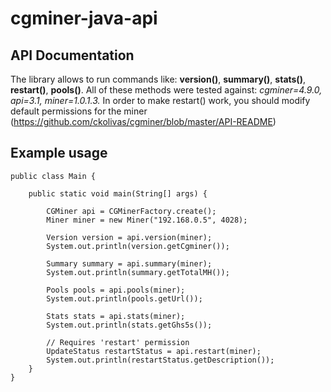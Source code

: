 
# cgminer-java-api

## API Documentation

The library allows to run commands like: **version()**, **summary()**, **stats()**, **restart()**, **pools()**.
All of these methods were tested against: *cgminer=4.9.0, api=3.1, miner=1.0.1.3.*
In order to make restart() work, you should modify default permissions for the miner (https://github.com/ckolivas/cgminer/blob/master/API-README)



## Example usage

    public class Main {

		public static void main(String[] args) {
		
			CGMiner api = CGMinerFactory.create();
			Miner miner = new Miner("192.168.0.5", 4028);
			
			Version version = api.version(miner);
			System.out.println(version.getCgminer());
			
			Summary summary = api.summary(miner);
			System.out.println(summary.getTotalMH());
			
			Pools pools = api.pools(miner);
			System.out.println(pools.getUrl());
			
			Stats stats = api.stats(miner);
			System.out.println(stats.getGhs5s());
			
			// Requires 'restart' permission
			UpdateStatus restartStatus = api.restart(miner);
			System.out.println(restartStatus.getDescription());
		}
	}
	
	
